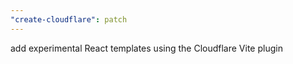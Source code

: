 ```yaml
---
"create-cloudflare": patch
---
```


add experimental React templates using the Cloudflare Vite plugin
